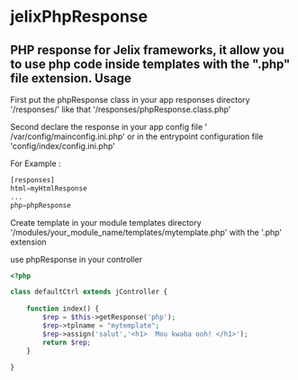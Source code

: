 # jelixPhpResponse
PHP response for Jelix frameworks, it allow you to use php code inside templates with the ".php" file extension.
Usage
--------------
First put the phpResponse class in your app responses directory '/responses/' like that '/responses/phpResponse.class.php'

Second declare the response in your app config file ' /var/config/mainconfig.ini.php' or in the entrypoint configuration file 'config/index/config.ini.php'

For Example :

```php
[responses]
html=myHtmlResponse
...
php=phpResponse
```
Create template in your module templates directory '/modules/your_module_name/templates/mytemplate.php' with the '.php' extension

use phpResponse in your controller
```php
<?php

class defaultCtrl extends jController {
    
    function index() {
        $rep = $this->getResponse('php');
        $rep->tplname = "mytemplate";
        $rep->assign('salut','<h1>  Mou kwaba ooh! </h1>');
        return $rep;
    }
    
}
```

